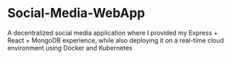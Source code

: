 # Social-Media-WebApp
A decentralized social media application where I provided my Express + React + MongoDB experience, while also deploying it on a real-time cloud environment using Docker and Kubernetes
